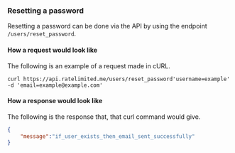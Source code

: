 ### Resetting a password

Resetting a password can be done via the API by using the endpoint `/users/reset_password`.

#### How a request would look like

The following is an example of a request made in cURL.

`curl https://api.ratelimited.me/users/reset_password'username=example' -d 'email=example@example.com'`

#### How a response would look like

The following is the response that, that curl command would give.

```json
{
    "message":"if_user_exists_then_email_sent_successfully"
}
```